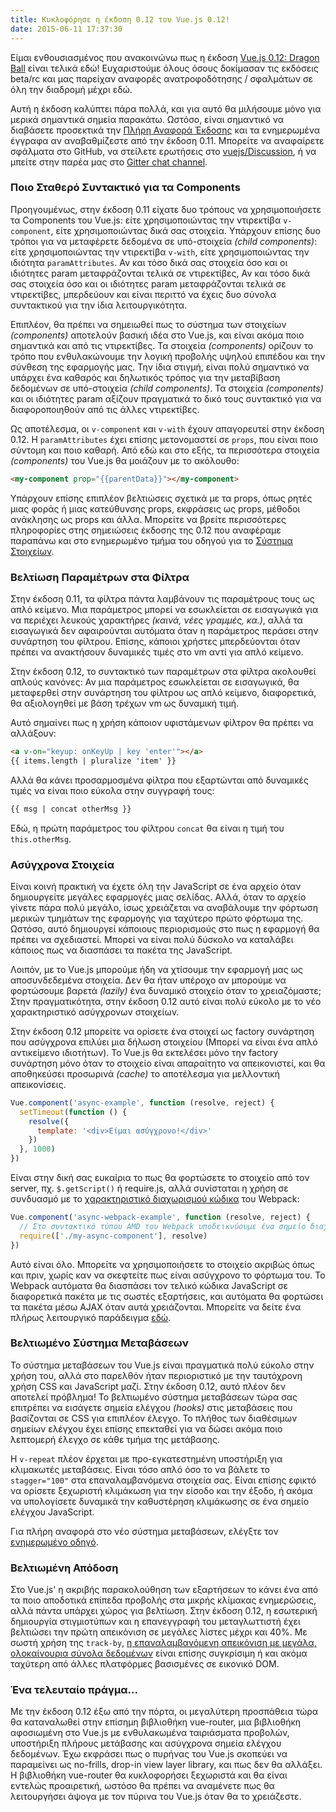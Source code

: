 ```yaml
---
title: Κυκλοφόρησε η έκδοση 0.12 του Vue.js 0.12!
date: 2015-06-11 17:37:30
---
```


Είμαι ενθουσιασμένος που ανακοινώνω πως η έκδοση [Vue.js 0.12: Dragon Ball](https://github.com/yyx990803/vue/releases/tag/0.12.0) είναι τελικά εδώ! Ευχαριστούμε όλους όσους δοκίμασαν τις εκδόσεις beta/rc και μας παρείχαν αναφορές ανατροφοδότησης / σφαλμάτων σε όλη την διαδρομή μέχρι εδώ.

Αυτή η έκδοση καλύπτει πάρα πολλά, και για αυτό θα μιλήσουμε μόνο για μερικά  σημαντικά σημεία παρακάτω. Ωστόσο, είναι σημαντικό να διαβάσετε προσεκτικά την [Πλήρη Αναφορά Έκδοσης](https://github.com/yyx990803/vue/releases/tag/0.12.0) και τα ενημερωμένα έγγραφα αν αναβαθμίζεστε από την έκδοση 0.11. Μπορείτε να αναφαίρετε σφάλματα στο GitHub, να στείλετε ερωτήσεις στο [vuejs/Discussion](https://github.com/vuejs/Discussion/issues), ή να μπείτε στην παρέα μας στο [Gitter chat channel](https://gitter.im/yyx990803/vue).

<!-- more -->

### Ποιο Σταθερό Συντακτικό για τα Components

Προηγουμένως, στην έκδοση 0.11 είχατε δυο τρόπους να χρησιμοποιήσετε τα Components του Vue.js: είτε χρησιμοποιώντας την ντιρεκτίβα `v-component`, είτε χρησιμοποιώντας δικά σας στοιχεία. Υπάρχουν επίσης δυο τρόποι για να μεταφέρετε δεδομένα σε υπό-στοιχεία _(child components)_: είτε χρησιμοποιώντας την ντιρεκτίβα `v-with`, είτε χρησιμοποιώντας την ιδιότητα `paramAttributes`. Αν και τόσο δικά σας στοιχεία όσο και οι ιδιότητες param μεταφράζονται τελικά σε ντιρεκτίβες, Αν και τόσο δικά σας στοιχεία όσο και οι ιδιότητες param μεταφράζονται τελικά σε ντιρεκτίβες, μπερδεύουν και είναι περιττό να έχεις δυο σύνολα συντακτικού για την ίδια λειτουργικότητα.

Επιπλέον, θα πρέπει να σημειωθεί πως το σύστημα των στοιχείων _(components)_ αποτελούν βασική ιδέα στο Vue.js, και είναι ακόμα ποιο σημαντικά και από τις ντιρεκτίβες. Τα στοιχεία _(components)_ ορίζουν το τρόπο που ενθυλακώνουμε την λογική προβολής υψηλού επιπέδου και την σύνθεση της εφαρμογής μας. Την ίδια στιγμή, είναι πολύ σημαντικό να υπάρχει ένα καθαρός και δηλωτικός τρόπος για την μεταβίβαση δεδομένων σε υπό-στοιχεία _(child components)_. Τα στοιχεία _(components)_ και οι ιδιότητες param αξίζουν πραγματικά το δικό τους συντακτικό για να διαφοροποιηθούν από τις άλλες ντιρεκτίβες.

Ως αποτέλεσμα, οι `v-component` και `v-with` έχουν απαγορευτεί στην έκδοση 0.12. Η `paramAttributes` έχει επίσης μετονομαστεί σε `props`, που είναι ποιο σύντομη και ποιο καθαρή. Από εδώ και στο εξής, τα περισσότερα στοιχεία _(components)_ του Vue.js θα μοιάζουν με το ακόλουθο:

``` html
<my-component prop="{{parentData}}"></my-component>
```

Υπάρχουν επίσης επιπλέον βελτιώσεις σχετικά με τα props, όπως ρητές μιας φοράς ή μιας κατεύθυνσης props, εκφράσεις ως props, μέθοδοι ανάκλησης ως props και άλλα. Μπορείτε να βρείτε περισσότερες πληροφορίες στης σημειώσεις έκδοσης της 0.12 που αναφέραμε παραπάνω και στο ενημερωμένο τμήμα του οδηγού για το [Σύστημα Στοιχείων](/guide/components.html).

### Βελτίωση Παραμέτρων στα Φίλτρα

Στην έκδοση 0.11,  τα φίλτρα πάντα λαμβάνουν τις παραμέτρους τους ως απλό κείμενο. Μια παράμετρος μπορεί να εσωκλείεται σε εισαγωγικά για να περιέχει λευκούς χαρακτήρες _(καινά, νέες γραμμές, κα.)_, αλλά τα εισαγωγικά δεν αφαιρούνται αυτόματα όταν η παράμετρος περάσει στην συνάρτηση του φίλτρου. Επίσης, κάποιοι χρήστες μπερδεύονται όταν πρέπει να ανακτήσουν δυναμικές τιμές στο vm αντί για απλό κείμενο.

Στην έκδοση 0.12, το συντακτικό των παραμέτρων στα φίλτρα ακολουθεί απλούς κανόνες: Αν μια παράμετρος εσωκλείεται σε εισαγωγικά, θα μεταφερθεί στην συνάρτηση του φίλτρου ως απλό κείμενο, διαφορετικά, θα αξιολογηθεί με βάση τρέχων vm ως δυναμική τιμή.

Αυτό σημαίνει πως η χρήση κάποιον υφιστάμενων φίλτρον θα πρέπει να αλλάξουν:

``` html
<a v-on="keyup: onKeyUp | key 'enter'"></a>
{{ items.length | pluralize 'item' }}
```

Αλλά θα κάνει προσαρμοσμένα φίλτρα που εξαρτώνται από δυναμικές τιμές να είναι ποιο εύκολα στην συγγραφή τους:

``` html
{{ msg | concat otherMsg }}
```

Εδώ, η πρώτη παράμετρος του φίλτρου `concat` θα είναι η τιμή του `this.otherMsg`.

### Ασύγχρονα Στοιχεία

Είναι κοινή πρακτική να έχετε όλη την JavaScript σε ένα αρχείο όταν δημιουργείτε μεγάλες εφαρμογές μιας σελίδας. Αλλά, όταν το αρχείο γίνετε πάρα πολύ μεγάλο, ίσως χρειάζεται να αναβάλουμε την φόρτωση μερικών τμημάτων της εφαρμογής για ταχύτερο πρώτο φόρτωμα της. Ωστόσο, αυτό δημιουργεί κάποιους περιορισμούς στο πως η εφαρμογή θα πρέπει να σχεδιαστεί. Μπορεί να είναι πολύ δύσκολο να καταλάβει κάποιος πως να διασπάσει τα πακέτα της JavaScript.

Λοιπόν, με το Vue.js μπορούμε ήδη να χτίσουμε την εφαρμογή μας ως αποσυνδεδεμένα στοιχεία. Δεν θα ήταν υπέροχο αν μπορούμε να φορτώσουμε βαρετά _(lazily)_ ένα δυναμικό στοιχείο όταν το χρειαζόμαστε; Στην πραγματικότητα, στην έκδοση 0.12 αυτό είναι πολύ εύκολο με το νέο χαρακτηριστικό ασύγχρονων στοιχείων.

Στην έκδοση 0.12 μπορείτε να ορίσετε ένα στοιχεί ως factory συνάρτηση που ασύγχρονα επιλύει μια δήλωση στοιχείου (Μπορεί να είναι ένα απλό αντικείμενο ιδιοτήτων). Το Vue.js θα εκτελέσει μόνο την factory συνάρτηση μόνο όταν το στοιχείο είναι απαραίτητο να απεικονιστεί, και θα αποθηκεύσει
προσωρινά _(cache)_ το αποτέλεσμα  για μελλοντική απεικονίσεις.

``` js
Vue.component('async-example', function (resolve, reject) {
  setTimeout(function () {
    resolve({
      template: '<div>Είμαι ασύγχρονο!</div>'
    })
  }, 1000)
})
```

Είναι στην δική σας ευκαίρια το πως θα φορτώσετε το στοιχείο από τον server, πχ.  `$.getScript()` ή require.js, αλλά συνίσταται η χρήση σε συνδυασμό με το [χαρακτηριστικό διαχωρισμού κώδικα](http://webpack.github.io/docs/code-splitting.html) του Webpack:

``` js
Vue.component('async-webpack-example', function (resolve, reject) {
  // Στο συντακτικό τύπου AMD του Webpack υποδεικνύουμε ένα σημείο διαχωρισμού κώδικα.
  require(['./my-async-component'], resolve)
})
```

Αυτό είναι όλο. Μπορείτε να χρησιμοποιήσετε το στοιχείο ακριβώς όπως και πριν, χωρίς καν να σκεφτείτε πως είναι ασύγχρονο το φόρτωμα του. Το Webpack αυτόματα θα διασπάσει τον τελικό κώδικα JavaScript σε διαφορετικά πακέτα με τις σωστές εξαρτήσεις, και αυτόματα θα φορτώσει τα πακέτα μέσω AJAX όταν αυτά χρειάζονται. Μπορείτε να δείτε ένα πλήρως λειτουργικό παράδειγμα [εδώ](https://github.com/vuejs/vue-webpack-example).

### Βελτιωμένο Σύστημα Μεταβάσεων

Το σύστημα μεταβάσεων του Vue.js είναι πραγματικά πολύ εύκολο στην χρήση του, αλλά στο παρελθόν ήταν περιοριστικό με την ταυτόχρονη χρήση CSS και JavaScript μαζί. Στην έκδοση 0.12, αυτό πλέον δεν αποτελεί πρόβλημα! Το βελτιωμένο σύστημα μεταβάσεων τώρα σας επιτρέπει να εισάγετε σημεία ελέγχου _(hooks)_ στις μεταβάσεις που βασίζονται σε CSS για επιπλέον έλεγχο. Το πλήθος των διαθέσιμων σημείων ελέγχου έχει επίσης επεκταθεί για να δώσει ακόμα ποιο λεπτομερή έλεγχο σε κάθε τμήμα της μετάβασης.

Η `v-repeat` πλέον έρχεται με προ-εγκατεστημένη υποστήριξη για κλιμακωτές μεταβάσεις. Είναι τόσο απλό όσο το να βάλετε το `stagger="100"` στα επαναλαμβανόμενα στοιχεία σας. Είναι επίσης εφικτό να ορίσετε ξεχωριστή κλιμάκωση για την είσοδο και την έξοδο, ή ακόμα να υπολογίσετε δυναμικά την καθυστέρηση κλιμάκωσης σε ένα σημείο ελέγχου JavaScript.

Για πλήρη αναφορά στο νέο σύστημα μεταβάσεων, ελέγξτε τον [ενημερωμένο οδηγό](/guide/transitions.html).

### Βελτιωμένη Απόδοση

Στο Vue.js' η ακριβής παρακολούθηση των εξαρτήσεων το κάνει ένα από τα ποιο αποδοτικά επίπεδα προβολής στα μικρής κλίμακας ενημερώσεις, αλλά πάντα υπάρχει χώρος για βελτίωση. Στην έκδοση 0.12, η εσωτερική δημιουργία στιγμιοτύπων και η επανεγγραφή του μεταγλωττιστή έχει βελτιώσει την πρώτη απεικόνιση σε μεγάλες λίστες μέχρι και 40%. Με σωστή χρήση της `track-by`, [η επαναλαμβανόμενη απεικόνιση με μεγάλα, ολοκαίνουρια σύνολα δεδομένων](http://vuejs.github.io/js-repaint-perfs/vue/) είναι επίσης συγκρίσιμη ή και ακόμα ταχύτερη από άλλες πλατφόρμες βασισμένες σε εικονικό DOM.

### Ένα τελευταίο πράγμα...

Με την έκδοση 0.12 έξω από την πόρτα, οι μεγαλύτερη προσπάθεια τώρα θα καταναλωθεί στην επίσημη βιβλιοθήκη vue-router, μια βιβλιοθήκη αφοσιωμένη στο Vue.js με ενθυλακωμένα ταιριάσματα προβολών, υποστήριξη πλήρους μετάβασης και ασύγχρονα σημεία ελέγχου δεδομένων. Έχω εκφράσει πως ο πυρήνας του Vue.js σκοπεύει να παραμείνει ως no-frills, drop-in view layer library, και πως δεν θα αλλάξει. Η βιβλιοθήκη vue-router θα κυκλοφορήσει ξεχωριστά και θα είναι εντελώς προαιρετική, ωστόσο θα πρέπει να αναμένετε πως θα λειτουργήσει άψογα με τον πύρινα του Vue.js όταν θα το χρειάζεστε.

